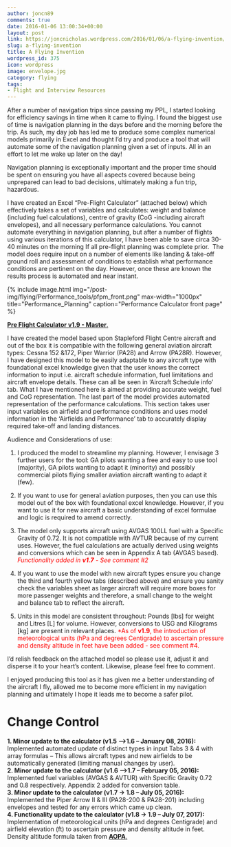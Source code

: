 ```yaml
---
author: joncn89
comments: true
date: 2016-01-06 13:00:34+00:00
layout: post
link: https://joncnicholas.wordpress.com/2016/01/06/a-flying-invention/
slug: a-flying-invention
title: A Flying Invention
wordpress_id: 375
icon: wordpress
image: envelope.jpg
category: flying
tags:
- Flight and Interview Resources
---
```


After a number of navigation trips since passing my PPL, I started looking for efficiency savings in time when it came to flying. I found the biggest use of time is navigation planning in the days before and the morning before the trip. As such, my day job has led me to produce some complex numerical models primarily in Excel and thought I’d try and produce a tool that will automate some of the navigation planning given a set of inputs. All in an effort to let me wake up later on the day!

Navigation planning is exceptionally important and the proper time should be spent on ensuring you have all aspects covered because being unprepared can lead to bad decisions, ultimately making a fun trip, hazardous.

I have created an Excel “Pre-Flight Calculator” (attached below) which effectively takes a set of variables and calculates: weight and balance (including fuel calculations), centre of gravity (CoG -including aircraft envelopes), and all necessary performance calculations. You cannot automate everything in navigation planning, but after a number of flights using various iterations of this calculator, I have been able to save circa 30-40 minutes on the morning If all pre-flight planning was complete prior.  The model does require input on a number of elements like landing & take-off ground roll and assessment of conditions to establish what performance conditions are pertinent on the day. However, once these are known the results process is automated and near instant.

{% include image.html
            img="/post-img/flying/Performance_tools/pfpm_front.png"
		max-width="1000px"
            title="Performance_Planning"
            caption="Performance Calculator front page" %}

<a href="/post-img/flying/Performance_tools/Pre Flight Calculator v1.9 - Master.xlsx">**Pre Flight Calculator v1.9 - Master**.</a>

I have created the model based upon Stapleford Flight Centre aircraft and out of the box it is compatible with the following general aviation aircraft types: Cessna 152 &172, Piper Warrior (PA28) and Arrow (PA28R). However, I have designed this model to be easily adaptable to any aircraft type with foundational excel knowledge given that the user knows the correct information to input i.e. aircraft schedule information, fuel limitations and aircraft envelope details. These can all be seen in ‘Aircraft Schedule info’ tab. What I have mentioned here is aimed at providing accurate weight, fuel and CoG representation. The last part of the model provides automated representation of the performance calculations. This section takes user input variables on airfield and performance conditions and uses model information in the ‘Airfields and Performance’ tab to accurately display required take-off and landing distances.

Audience and Considerations of use:

	
  1. I produced the model to streamline my planning. However, I envisage 3 further users for the tool: GA pilots wanting a free and easy to use tool (majority), GA pilots wanting to adapt it (minority) and possibly commercial pilots flying smaller aviation aircraft wanting to adapt it (few).

	
  2. If you want to use for general aviation purposes, then you can use this model out of the box with foundational excel knowledge. However, if you want to use it for new aircraft a basic understanding of excel formulae and logic is required to amend correctly.

	
  3. The model only supports aircraft using AVGAS 100LL fuel with a Specific Gravity of 0.72. It is not compatible with AVTUR because of my current uses. However, the fuel calculations are actually derived using weights and conversions which can be seen in Appendix A tab (AVGAS based). <span style="color: red">*Functionality added in **v1.7** - See comment #2*</span>

	
  4. If you want to use the model with new aircraft types ensure you change the third and fourth yellow tabs (described above) and ensure you sanity check the variables sheet as larger aircraft will require more boxes for more passenger weights and therefore, a small change to the weight and balance tab to reflect the aircraft.

	
  5. Units in this model are consistent throughout: Pounds [lbs] for weight and Litres [L] for volume. However, conversions to USG and Kilograms [kg] are present in relevant places. <span style="color: red">*As of **v1.9**, the introduction of meteorological units (hPa and degrees Centigrade) to ascertain pressure and density altitude in feet have been added - see comment #4.</span>


I’d relish feedback on the attached model so please use it, adjust it and disperse it to your heart’s content. Likewise, please feel free to comment.

I enjoyed producing this tool as it has given me a better understanding of the aircraft I fly, allowed me to become more efficient in my navigation planning and ultimately I hope it leads me to become a safer pilot.

<h1> Change Control </h1>

**1. Minor update to the calculator (v1.5 –>1.6 – January 08, 2016):**<br>
	Implemented automated update of distinct types in input Tabs 3 & 4 with array formulas – This allows aircraft types and new airfields to be automatically generated (limiting manual changes by user).<br>
**2. Minor update to the calculator (v1.6 –>1.7 – February 05, 2016):**<br>
	Implemented fuel variables (AVGAS & AVTUR) with Specific Gravity 0.72 and 0.8 respectively. Appendix 2 added for conversion table.<br>
**3. Minor update to the calculator (v1.7 -> 1.8 – July 05, 2016):**<br>
	Implemented the Piper Arrow II & III (PA28-200 & PA28-201) including envelopes and tested for any errors which came up clean.<br>
**4. Functionality update to the calculator (v1.8 -> 1.9 – July 07, 2017):**<br>
	Implementation of meteorological units (hPa and degrees Centigrade) and airfield elevation (ft) to ascertain pressure and density altitude in feet. Density altitude formula taken from <a href="https://www.aopa.org/training-and-safety/active-pilots/safety-and-technique/weather/density-altitude">**AOPA**.</a><br>
